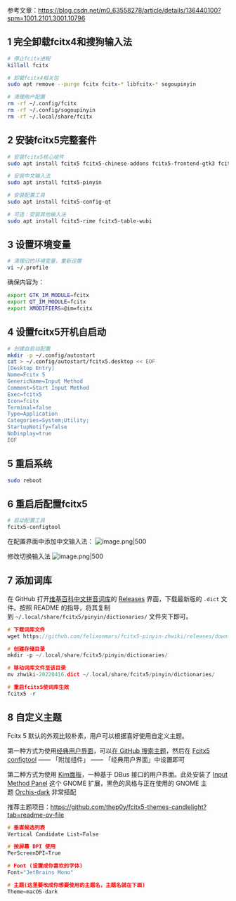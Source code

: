 
参考文章：https://blog.csdn.net/m0_63558278/article/details/136440100?spm=1001.2101.3001.10796

## 1 完全卸载fcitx4和搜狗输入法

```bash
# 停止fcitx进程
killall fcitx

# 卸载fcitx4相关包
sudo apt remove --purge fcitx fcitx-* libfcitx-* sogoupinyin

# 清理用户配置
rm -rf ~/.config/fcitx
rm -rf ~/.config/sogoupinyin
rm -rf ~/.local/share/fcitx
```

## 2 安装fcitx5完整套件

```bash
# 安装fcitx5核心组件
sudo apt install fcitx5 fcitx5-chinese-addons fcitx5-frontend-gtk3 fcitx5-frontend-gtk4 fcitx5-frontend-qt5

# 安装中文输入法
sudo apt install fcitx5-pinyin

# 安装配置工具
sudo apt install fcitx5-config-qt

# 可选：安装其他输入法
sudo apt install fcitx5-rime fcitx5-table-wubi
```

## 3 设置环境变量

```bash
# 清理旧的环境变量，重新设置
vi ~/.profile
```

确保内容为：
```bash
export GTK_IM_MODULE=fcitx
export QT_IM_MODULE=fcitx
export XMODIFIERS=@im=fcitx
```

## 4 设置fcitx5开机自启动

```bash
# 创建自启动配置
mkdir -p ~/.config/autostart
cat > ~/.config/autostart/fcitx5.desktop << EOF
[Desktop Entry]
Name=Fcitx 5
GenericName=Input Method
Comment=Start Input Method
Exec=fcitx5
Icon=fcitx
Terminal=false
Type=Application
Categories=System;Utility;
StartupNotify=false
NoDisplay=true
EOF
```

## 5 重启系统
```bash
sudo reboot
```

## 6 重启后配置fcitx5
```bash
# 启动配置工具
fcitx5-configtool
```

在配置界面中添加中文输入法：
![image.png|500](https://my-obsidian-image.oss-cn-guangzhou.aliyuncs.com/2025/06/d3c12a39be1b53fccbc64fff1e5dafa4.png)

修改切换输入法
![image.png|500](https://my-obsidian-image.oss-cn-guangzhou.aliyuncs.com/2025/06/1410b6569b8dee99920e132e73caaaa2.png)

## 7 添加词库

在 GitHub 打开[维基百科中文拼音词库](https://link.zhihu.com/?target=https%3A//github.com/felixonmars/fcitx5-pinyin-zhwiki "维基百科中文拼音词库")的 [Releases](https://link.zhihu.com/?target=https%3A//github.com/felixonmars/fcitx5-pinyin-zhwiki/releases "Releases") 界面，下载最新版的 `.dict` 文件。按照 README 的指导，将其复制到 `~/.local/share/fcitx5/pinyin/dictionaries/` 文件夹下即可。

```c
# 下载词库文件
wget https://github.com/felixonmars/fcitx5-pinyin-zhwiki/releases/download/0.2.5/zhwiki-20240509.dict

# 创建存储目录
mkdir -p ~/.local/share/fcitx5/pinyin/dictionaries/

# 移动词库文件至该目录
mv zhwiki-20220416.dict ~/.local/share/fcitx5/pinyin/dictionaries/

# 重启fcitx5使词库生效 
fcitx5 -r
```

## 8 自定义主题
Fcitx 5 默认的外观比较朴素，用户可以根据喜好使用自定义主题。

第一种方式为使用[经典用户界面](https://link.zhihu.com/?target=https%3A//fcitx-im.org/wiki/Theme_Customization/zh-cn%23%25E7%25BB%258F%25E5%2585%25B8%25E7%2594%25A8%25E6%2588%25B7%25E7%2595%258C%25E9%259D%25A2 "经典用户界面")，可以[在 GitHub 搜索主题](https://link.zhihu.com/?target=https%3A//github.com/search%3Fq%3Dfcitx5%2Btheme%26type%3DRepositories "在 GitHub 搜索主题")，然后在 [Fcitx5 configtool](https://zhuanlan.zhihu.com/write#fcitx-%E9%85%8D%E7%BD%AE "Fcitx5 configtool") —— 「附加组件」 —— 「经典用户界面」中设置即可

第二种方式为使用 [Kim面板](https://link.zhihu.com/?target=https%3A//fcitx-im.org/wiki/Theme_Customization/zh-cn%23kim%25E9%259D%25A2%25E6%259D%25BF "Kim面板")，一种基于 DBus 接口的用户界面。此处安装了 [Input Method Panel](https://link.zhihu.com/?target=https%3A//extensions.gnome.org/extension/261/kimpanel/ "Input Method Panel") 这个 GNOME 扩展，黑色的风格与正在使用的 GNOME 主题 [Orchis-dark](https://link.zhihu.com/?target=https%3A//www.gnome-look.org/p/1357889 "Orchis-dark") 非常搭配


推荐主题项目：https://github.com/thep0y/fcitx5-themes-candlelight?tab=readme-ov-file

```c
# 垂直候选列表
Vertical Candidate List=False

# 按屏幕 DPI 使用
PerScreenDPI=True

# Font (设置成你喜欢的字体)
Font="JetBrains Mono"

# 主题(这里要改成你想要使用的主题名，主题名就在下面)
Theme=macOS-dark
```